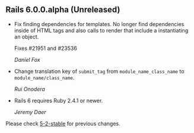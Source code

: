 ## Rails 6.0.0.alpha (Unreleased) ##

*   Fix finding dependencies for templates. No longer find dependencies inside
    of HTML tags and also calls to render that include a instantiating an object.

    Fixes #21951 and #23536

    *Daniel Fox*

*   Change translation key of `submit_tag` from `module_name_class_name` to `module_name/class_name`.

    *Rui Onodera*

*   Rails 6 requires Ruby 2.4.1 or newer.

    *Jeremy Daer*


Please check [5-2-stable](https://github.com/rails/rails/blob/5-2-stable/actionview/CHANGELOG.md) for previous changes.
